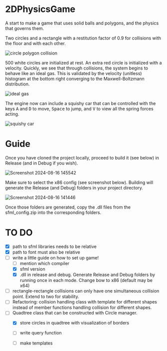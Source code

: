 # 2DPhysicsGame
A start to make a game that uses solid balls and polygons, and the physics that governs them. 

Two circles and a rectangle with a restitution factor of 0.9 for collisions with the floor and with each other. 

![circle polygon collision](https://github.com/PoldeDalmau/2DPhysicsGame/assets/73791685/4fe3fce7-b248-461e-9d51-27287a4165b9)


500 white circles are initialized at rest. An extra red circle is initialized with a velocity. Quickly, we see that through collisions, the system begins to behave like an ideal gas. This is validated by the velocity (unitless) histogram at the bottom right converging to the Maxwell-Boltzmann distribution.

![ideal gas](https://github.com/PoldeDalmau/2DPhysicsGame/assets/73791685/20f82932-d901-44fb-bae7-c6cbd27b8f73)



The engine now can include a squishy car that can be controlled with the keys <kbd>A</kbd> and <kbd>D</kbd> to move, <kbd>Space</kbd> to jump, and <kbd>V</kbd> to view all the spring forces acting.


![squishy car](https://github.com/PoldeDalmau/2DPhysicsGame/assets/73791685/3208c108-1925-4078-8fc1-8a0c4673c035)

# Guide
Once you have cloned the project locally, proceed to build it (see below) in Release (and in Debug if you wish). 

![Screenshot 2024-08-16 145542](https://github.com/user-attachments/assets/aed1f984-debe-4f11-8895-c2b39d916f1b)

Make sure to select the x86 config (see screenshot below). Building will generate the Release (and Debug) folders in your project directory. 

![Screenshot 2024-08-16 141446](https://github.com/user-attachments/assets/faaa59d2-e6e5-4488-8d01-0e29e7a6b12b)

Once those folders are generated, copy the .dll files from the sfml_config.zip into the corresponding folders.


# TO DO
- [x] path to sfml libraries needs to be relative
- [x] path to font must also be relative
- [ ] write a little guide on how to set up game!
  - [ ] mention which compiler
  - [x] sfml version
  - [x] .dll in release and debug. Generate Release and Debug folders by running once in each mode. Change bow to x86 (default may be x64)
- [ ] rectangle-rectangle collisions can only have one simultaneous collision point. Extend to two for stability.
- [ ] Refactoring: collision handling class with template for different shapes instead of member functions handling collision for different shapes.
- [ ] Quadtree class that can be constructed with Circle manager.
  - [x] store circles in quadtree with visualization of borders
  - [ ] write query function
  - [ ] make templates

